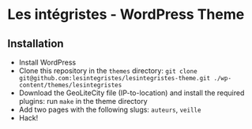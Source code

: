 # Les intégristes - WordPress Theme

## Installation

- Install WordPress
- Clone this repository in the `themes` directory: `git clone git@github.com:lesintegristes/lesintegristes-theme.git ./wp-content/themes/lesintegristes`
- Download the GeoLiteCity file (IP-to-location) and install the required plugins: run `make` in the theme directory
- Add two pages with the following slugs: `auteurs`, `veille`
- Hack!
